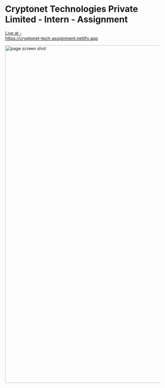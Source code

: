 # Cryptonet Technologies Private Limited - Intern - Assignment

<a href="https://cryptonet-tech-assignment.netlify.app" > Live at - </a>  
https://cryptonet-tech-assignment.netlify.app


<img width="1100" alt="page screen shot" src="https://github.com/Githubak2002/intern/assets/109411443/3689df26-7464-4394-80c5-2f18363822d3">
